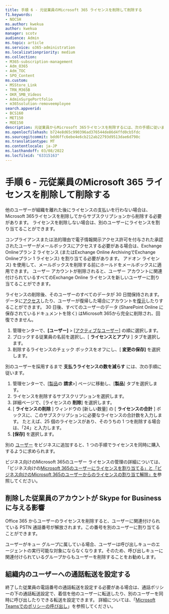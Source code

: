 ```yaml
---
title: 手順 6 - 元従業員のMicrosoft 365 ライセンスを削除して削除する
f1.keywords:
- NOCSH
ms.author: kwekua
author: kwekua
manager: scotv
audience: Admin
ms.topic: article
ms.service: o365-administration
ms.localizationpriority: medium
ms.collection:
- M365-subscription-management
- Adm_O365
- Adm_TOC
- SPO_Content
ms.custom:
- MSStore_Link
- TRN_M365B
- OKR_SMB_Videos
- AdminSurgePortfolio
- m365solution-removeemployee
search.appverid:
- BCS160
- MET150
- MOE150
description: 元従業員からMicrosoft 365ライセンスを削除するには、次の手順に従います。
ms.openlocfilehash: b724e8d65c990396ad376544de86d4ffd0cb5fdc
ms.sourcegitcommit: bdd6ffc6ebe4e6cb212ab22793d9513dae6d798c
ms.translationtype: MT
ms.contentlocale: ja-JP
ms.lasthandoff: 03/08/2022
ms.locfileid: "63315163"
---
```

# <a name="step-6---remove-and-delete-the-microsoft-365-license-from-a-former-employee"></a>手順 6 - 元従業員のMicrosoft 365 ライセンスを削除して削除する

他のユーザーが組織を離れた後にライセンスの支払いを行わない場合は、Microsoft 365ライセンスを削除してからサブスクリプションから削除する必要があります。 ライセンスを削除しない場合は、別のユーザーにライセンスを割り当てることができます。

コンプライアンスまたは法的理由で電子情報開示アクセス許可を付与された承認されたユーザーがメールボックスにアクセスする必要がある場合は、Exchange Onlineプラン 2 ライセンス (またはExchange Online ArchivingでExchange Onlineプラン 1 ライセンス) を割り当てる必要があります。 アドオン ライセンス) を使用して、メールボックスを削除する前にホールドをメールボックスに適用できます。 ユーザー アカウントが削除されると、ユーザー アカウントに関連付けられているすべてのExchange Online ライセンスを新しいユーザーに割り当てることができます。
  
ライセンスの削除後、そのユーザーのすべてのデータが 30 日間保持されます。 データに[アクセス](get-access-to-and-back-up-a-former-user-s-data.md)したり、ユーザーが復帰した場合にアカウントを[復元](restore-user.md)したりすることができます。 30 日後、すべてのユーザーのデータ (SharePoint Online に保存されているドキュメントを除く) はMicrosoft 365から完全に削除され、回復できません。

1. 管理センターで、**[ユーザー]** \> <a href="https://go.microsoft.com/fwlink/p/?linkid=834822" target="_blank">[アクティブなユーザー]</a> の順に選択します。
2. ブロックする従業員の名前を選択し、[ **ライセンスとアプリ** ] タブを選択します。
3. 削除するライセンスのチェック ボックスをオフにし、[ **変更の保存]** を選択します。

別のユーザーを採用するまで **支払うライセンスの数を減らす** には、次の手順に従います。

1. 管理センターで、[<a href="https://go.microsoft.com/fwlink/p/?linkid=842054" target="_blank">製品</a>の **請求**\>] ページに移動し、[**製品**] タブを選択します。
2. ライセンスを削除するサブスクリプションを選択します。
3. 詳細ページで、[ライセンスの **削除**] を選択します。
4. [ **ライセンスの削除** ] ウィンドウの [新しい数量] の [ **ライセンスの合計** ] ボックスに、このサブスクリプションに必要なライセンスの合計数を入力します。 たとえば、25 個のライセンスがあり、そのうちの 1 つを削除する場合は、「24」と入力します。
5. **[保存]** を選択します。

別の [ユーザー](add-users.md) をビジネスに追加すると、1 つの手順でライセンスを同時に購入するように求められます。

ビジネス向けのMicrosoft 365のユーザー ライセンスの管理の詳細については、「ビジネス向けの[Microsoft 365のユーザーにライセンスを割り当てる」と「ビジネス向けの](../manage/assign-licenses-to-users.md)[Microsoft 365のユーザーからのライセンスの割り当て解除」を](../manage/remove-licenses-from-users.md)参照してください。
  
## <a name="how-the-deleted-employee-account-affects-skype-for-business"></a>削除した従業員のアカウントが Skype for Business に与える影響

Office 365 からユーザーのライセンスを削除すると、ユーザーに関連付けられている PSTN 通話番号が解放されます。この番号を別のユーザーに割り当てることができます。
  
ユーザーがキュー グループに属している場合、ユーザーは呼び出しキューのエージェントの実行可能な対象にならなくなります。そのため、呼び出しキューに関連付けられているグループからもユーザーを削除することをお勧めします。

## <a name="set-up-call-forwarding-to-people-in-your-organization"></a>組織内のユーザーへの通話転送を設定する

終了した従業員の電話番号の通話転送を設定する必要がある場合は、通話ポリシーの下の通話転送設定で、着信を他のユーザーに転送したり、別のユーザーを同時に呼び出したりできる転送を設定できます。 詳細については、「[Microsoft Teamsでのポリシーの呼び出し](/microsoftteams/teams-calling-policy)」を参照してください。
